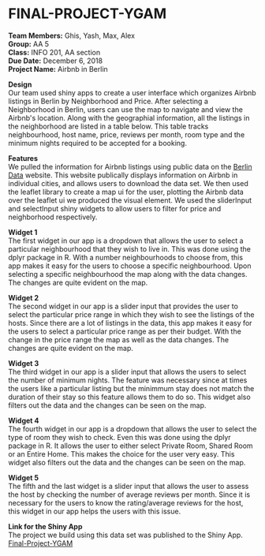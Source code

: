# FINAL-PROJECT-YGAM

**Team Members:** Ghis, Yash, Max, Alex <br />
**Group:** AA 5 <br />
**Class:** INFO 201, AA section <br />
**Due Date:** December 6, 2018 <br />
**Project Name:** Airbnb in Berlin <br />

**Design** <br />
Our team used shiny apps to create a user interface which organizes Airbnb listings in Berlin by Neighborhood and Price. 
After selecting a Neighborhood in Berlin, users can use the map to navigate and view the Airbnb's location. Along with 
the geographial information, all the listings in the neighborhood are listed in a table below. This table tracks neighbourhood, 
host name, price, reviews per month, room type and the minimum nights required to be accepted for a booking. 

**Features** <br />
We pulled the information for Airbnb listings using public data on the [Berlin Data](http://insideairbnb.com/berlin/) website. 
This website publically displays information on Airbnb in individual cities, and allows users to download the data set. 
We then used the leaflet library to create a map ui for the user, plotting the Airbnb data over the leaflet ui we produced 
the visual element. We used the sliderInput and selectInput shiny widgets to allow users to filter for price and neighborhood respectively. 

**Widget 1** <br />
The first widget in our app is a dropdown that allows the user to select a particular neighbourhood that they wish to live in. 
This was done using the dplyr package in R. With a number neighbourhoods to choose from, this app makes it easy for the users to 
choose a specific neighbourhood. Upon selecting a specific neighbourhood the map along with the data changes. The changes are quite evident 
on the map.

**Widget 2** <br />
The second widget in our app is a slider input that provides the user to select the particular price range in which they wish
to see the listings of the hosts. Since there are a lot of listings in the data, this app makes it easy for the users to select
a particular price range as per their budget. With the change in the price range the map as well as the data changes. The changes 
are quite evident on the map.

**Widget 3** <br />
The third widget in our app is a slider input that allows the users to select the number of minimum nights. The feature was necessary 
since at times the users like a particular listing but the minimmum stay does not match the duration of their stay so this feature 
allows them to do so. This widget also filters out the data and the changes can be seen on the map.

**Widget 4** <br />
The fourth widget in our app is a dropdown that allows the user to select the type of room they wish to check. Even this was done 
using the dplyr package in R. It allows the user to either select Private Room, Shared Room or an Entire Home. This makes the choice 
for the user very easy. This widget also filters out the data and the changes can be seen on the map.

**Widget 5** <br />
The fifth and the last widget is a slider input that allows the user to assess the host by checking the number of average reviews 
per month. Since it is necessary for the users to know the rating/average reviews for the host, this widget in our app helps the
users with this issue.

**Link for the Shiny App** <br />
The project we build using this data set was published to the Shiny App. <br />
[Final-Project-YGAM](https://ghislainb.shinyapps.io/BerlinAirBNB/)
